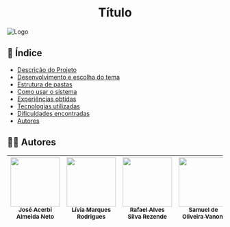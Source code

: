 <h1 align="center">Título</h1>

![Logo](https://s3.sa-east-1.amazonaws.com/remotar-assets-prod/company-profile-covers/cl7god9gt00lx04wg4p2a93zt.jpg)

## 📌 Índice
 
- [Descrição do Projeto](#-Descrição-do-Projeto)
- [Desenvolvimento e escolha do tema](#-Desenvolvimento-e-escolha-do-tema)
- [Estrutura de pastas](#-Estrutura-de-pastas)
- [Como usar o sistema](#-Como-usar-o-sistema)
- [Experiências obtidas](#-Experiências-obtidas)
- [Tecnologias utilizadas](#-Tecnologias-utilizadas)
- [Dificuldades encontradas](#-Dificuldades-encontradas)
- [Autores](#-Autores)
 
## ✍🏻 Autores
| [<img loading="lazy" src="https://avatars.githubusercontent.com/u/120669342?v=4" width=115><br><sub>José Acerbi Almeida Neto</sub>](https://github.com/JoseJaan) | [<img loading="lazy" src="https://avatars.githubusercontent.com/u/142454135?v=4" width=115><br><sub>Lívia Marques Rodrigues</sub>](https://github.com/livmrqs) | [<img loading="lazy" src="https://avatars.githubusercontent.com/u/137515142?v=4" width=115><br><sub>Rafael Alves Silva Rezende</sub>](https://github.com/rafa-rez) | [<img loading="lazy" src="https://avatars.githubusercontent.com/u/123120658?v=4" width=115><br><sub>Samuel de Oliveira Vanoni</sub>](https://github.com/SamuVanoni)
| :---: | :---: | :---: | :---: |
